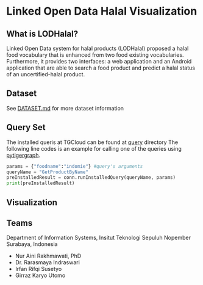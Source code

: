 # Linked Open Data Halal Visualization

## What is LODHalal?

Linked Open Data system for halal products (LODHalal) proposed a halal food vocabulary that is enhanced from two food existing vocabularies. Furthermore, it provides two interfaces: a web application and an Android application that are able to search a food product and predict a halal status of an uncertified-halal product.

## Dataset
See [DATASET.md](DATASET.md) for more dataset information

## Query Set

The installed queris at TGCloud can be found at [query](query) directory
The following line codes is an example for calling one of the queries using [pytigergraph](https://pypi.org/project/pyTigerGraph/).

```python
params = {"foodname":"indomie"} #query's arguments
queryName = "GetProductByName"
preInstalledResult = conn.runInstalledQuery(queryName, params) 
print(preInstalledResult)
```
## Visualization



## Teams

Department of Information Systems, Insitut Teknologi Sepuluh Nopember Surabaya, Indonesia

* Nur Aini Rakhmawati, PhD
* Dr. Rarasmaya Indraswari
* Irfan Rifqi Susetyo
* Girraz Karyo Utomo


